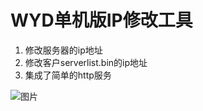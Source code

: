 # WYD单机版IP修改工具

1. 修改服务器的ip地址
2. 修改客户serverlist.bin的ip地址
3. 集成了简单的http服务

![图片](/Users/pan/Downloads/1.jpg)